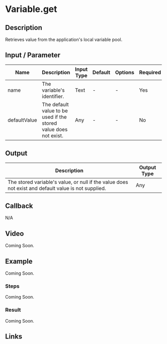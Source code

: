 # Variable.get

## Description

Retrieves value from the application's local variable pool.

## Input / Parameter

| Name | Description | Input Type | Default | Options | Required |
| ------ | ------ | ------ | ------ | ------ | ------ |
| name | The variable's identifier. | Text | - | - | Yes |
| defaultValue | The default value to be used if the stored value does not exist. | Any | - | - | No |

## Output

| Description | Output Type |
| ------ | ------ |
| The stored variable's value, or null if the value does not exist and default value is not supplied. | Any |

## Callback

N/A

## Video

Coming Soon.

<!-- Format: [![Video]({image-path}?raw=true)]({url-link}) -->

## Example

Coming Soon.

<!-- Share a scenario, like a user requirements. -->

### Steps

Coming Soon.

<!-- Show the steps and share some screenshots.

1. .....

Format: ![]({image-path}?raw=true) -->

### Result

Coming Soon.

<!-- Explain the output.

Format: ![]({image-path}?raw=true) -->

## Links